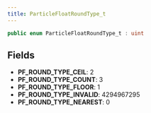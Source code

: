 ```yaml
---
title: ParticleFloatRoundType_t
---
```


```csharp
public enum ParticleFloatRoundType_t : uint
```

## Fields

- **PF_ROUND_TYPE_CEIL**: 2
- **PF_ROUND_TYPE_COUNT**: 3
- **PF_ROUND_TYPE_FLOOR**: 1
- **PF_ROUND_TYPE_INVALID**: 4294967295
- **PF_ROUND_TYPE_NEAREST**: 0

